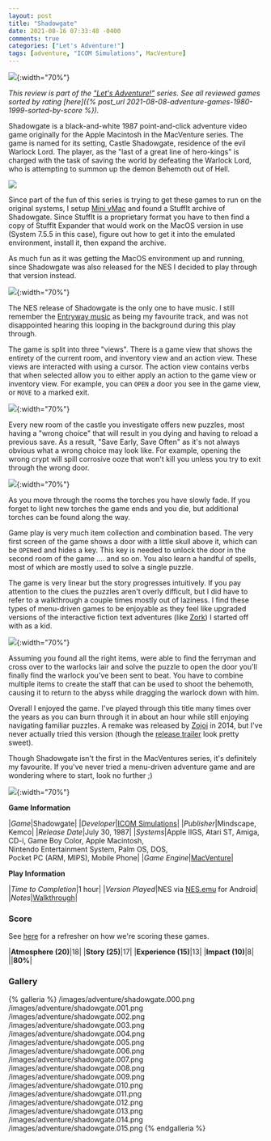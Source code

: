 ```yaml
---
layout: post
title: "Shadowgate"
date: 2021-08-16 07:33:48 -0400
comments: true
categories: ["Let's Adventure!"]
tags: [adventure, "ICOM Simulations", MacVenture]
---
```

![](/images/adventure/shadowgate.000.png){:width="70%"}

_This review is part of the ["Let's Adventure!"](https://www.alexbevi.com/categories/let-s-adventure/) series. See all reviewed games sorted by rating [here]({% post_url 2021-08-08-adventure-games-1980-1999-sorted-by-score %})._

Shadowgate is a black-and-white 1987 point-and-click adventure video game originally for the Apple Macintosh in the MacVenture series. The game is named for its setting, Castle Shadowgate, residence of the evil Warlock Lord. The player, as the "last of a great line of hero-kings" is charged with the task of saving the world by defeating the Warlock Lord, who is attempting to summon up the demon Behemoth out of Hell.

![](/images/adventure/shadowgate-mac.png)

Since part of the fun of this series is trying to get these games to run on the original systems, I setup [Mini vMac](https://www.gryphel.com/c/minivmac/) and found a StuffIt archive of Shadowgate. Since StuffIt is a proprietary format you have to then find a copy of StuffIt Expander that would work on the MacOS version in use (System 7.5.5 in this case), figure out how to get it into the emulated environment, install it, then expand the archive.

As much fun as it was getting the MacOS environment up and running, since Shadowgate was also released for the NES I decided to play through that version instead.

![](/images/adventure/shadowgate.001.png){:width="70%"}

The NES release of Shadowgate is the only one to have music. I still remember the [Entryway music](https://www.youtube.com/watch?v=wCbR_LpT8Zs&t=67s) as being my favourite track, and was not disappointed hearing this looping in the background during this play through.

The game is split into three "views". There is a game view that shows the entirety of the current room, and inventory view and an action view. These views are interacted with using a cursor.  The action view contains verbs that when selected allow you to either apply an action to the game view or inventory view. For example, you can `OPEN` a door you see in the game view, or `MOVE` to a marked exit.

![](/images/adventure/shadowgate.009.png){:width="70%"}

Every new room of the castle you investigate offers new puzzles, most having a "wrong choice" that will result in you dying and having to reload a previous save. As a result, "Save Early, Save Often" as it's not always obvious what a wrong choice may look like. For example, opening the wrong crypt will spill corrosive ooze that won't kill you unless you try to exit through the wrong door.

![](/images/adventure/shadowgate.007.png){:width="70%"}

As you move through the rooms the torches you have slowly fade. If you forget to light new torches the game ends and you die, but additional torches can be found along the way.

Game play is very much item collection and combination based. The very first screen of the game shows a door with a little skull above it, which can be `OPEN`ed and hides a key. This key is needed to unlock the door in the second room of the game .... and so on. You also learn a handful of spells, most of which are mostly used to solve a single puzzle.

The game is very linear but the story progresses intuitively. If you pay attention to the clues the puzzles aren't overly difficult, but I did have to refer to a walkthrough a couple times mostly out of laziness. I find these types of menu-driven games to be enjoyable as they feel like upgraded versions of the interactive fiction text adventures (like [Zork](https://en.wikipedia.org/wiki/Zork_I)) I started off with as a kid.

![](/images/adventure/shadowgate.013.png){:width="70%"}

Assuming you found all the right items, were able to find the ferryman and cross over to the warlocks lair and solve the puzzle to open the door you'll finally find the warlock you've been sent to beat. You have to combine multiple items to create the staff that can be used to shoot the behemoth, causing it to return to the abyss while dragging the warlock down with him.

Overall I enjoyed the game. I've played through this title many times over the years as you can burn through it in about an hour while still enjoying navigating familiar puzzles. A remake was released by [Zojoi](https://www.zojoi.com/shadowgate/) in 2014, but I've never actually tried this version (though the [release trailer](https://www.youtube.com/watch?v=ynPfk09jm-8) look pretty sweet).

Though Shadowgate isn't the first in the MacVentures series, it's definitely my favourite. If you've never tried a menu-driven adventure game and are wondering where to start, look no further ;)

![](/images/adventure/shadowgate.015.png){:width="70%"}

**Game Information**

|*Game*|Shadowgate|
|*Developer*|[ICOM Simulations](https://en.wikipedia.org/wiki/ICOM_Simulations)|
|*Publisher*|Mindscape, Kemco|
|*Release Date*|July 30, 1987|
|*Systems*|Apple IIGS, Atari ST, Amiga, CD-i, Game Boy Color, Apple Macintosh,<br>Nintendo Entertainment System, Palm OS, DOS,<br>Pocket PC (ARM, MIPS), Mobile Phone|
|*Game Engine*|[MacVenture](https://wiki.scummvm.org/index.php?title=MacVenture)|

**Play Information**

|*Time to Completion*|1 hour|
|*Version Played*|NES via [NES.emu](https://github.com/Rakashazi/emu-ex-plus-alpha) for Android|
|*Notes*|[Walkthrough](https://www.thonky.com/shadowgate/)|

### Score

See [here](https://www.alexbevi.com/blog/2021/07/28/adventure-games-1980-1999/#scoring) for a refresher on how we're scoring these games.

|**Atmosphere (20)**|18|
|**Story (25)**|17|
|**Experience (15)**|13|
|**Impact (10)**|8|
||**80%**|

### Gallery

{% galleria %}
/images/adventure/shadowgate.000.png
/images/adventure/shadowgate.001.png
/images/adventure/shadowgate.002.png
/images/adventure/shadowgate.003.png
/images/adventure/shadowgate.004.png
/images/adventure/shadowgate.005.png
/images/adventure/shadowgate.006.png
/images/adventure/shadowgate.007.png
/images/adventure/shadowgate.008.png
/images/adventure/shadowgate.009.png
/images/adventure/shadowgate.010.png
/images/adventure/shadowgate.011.png
/images/adventure/shadowgate.012.png
/images/adventure/shadowgate.013.png
/images/adventure/shadowgate.014.png
/images/adventure/shadowgate.015.png
{% endgalleria %}